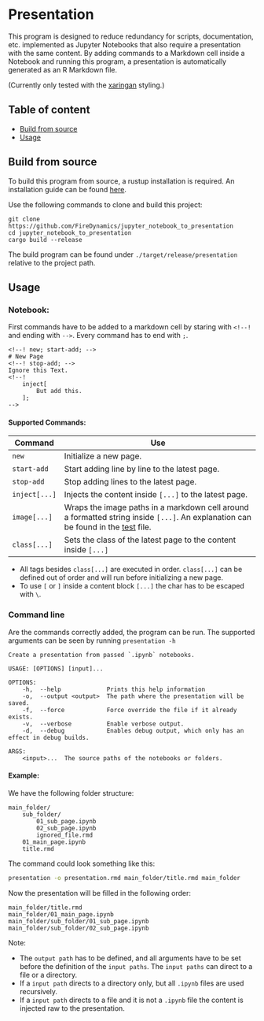 # **Presentation**

This program is designed to reduce redundancy for scripts, documentation, etc. implemented as Jupyter Notebooks that also require a presentation with the same content. By adding commands to a Markdown cell inside a Notebook and running this program, a presentation is automatically generated as an R Markdown file. 

(Currently only tested with the [xaringan](https://github.com/yihui/xaringan) styling.)

## **Table of content**
 - [Build from source](##Build-from-source)
 - [Usage](##Usage)


## **Build from source**

To build this program from source, a rustup installation is required. An installation guide can be found [here](https://www.rust-lang.org/tools/install).

Use the following commands to clone and build this project:
```
git clone https://github.com/FireDynamics/jupyter_notebook_to_presentation
cd jupyter_notebook_to_presentation
cargo build --release
```

The build program can be found under `./target/release/presentation` relative to the project path.

## **Usage**
### **Notebook:**
First commands have to be added to a markdown cell by staring with `<!--!` and ending with `-->`. Every command has to end with `;`. 

```
<!--! new; start-add; -->
# New Page
<!--! stop-add; -->
Ignore this Text.
<!--! 
    inject[
        But add this.
    ]; 
-->
```

#### **Supported Commands:**
| Command       | Use                                                                                                                                                                   |
| ------------- | --------------------------------------------------------------------------------------------------------------------------------------------------------------------- |
| `new`         | Initialize a new page.                                                                                                                                                |
| `start-add`   | Start adding line by line to the latest page.                                                                                                                         |
| `stop-add`    | Stop adding lines to the latest page.                                                                                                                                 |
| `inject[...]` | Injects the content inside `[...]` to the latest page.                                                                                                                |
| `image[...]`  | Wraps the image paths in a markdown cell around a formatted string inside `[...]`. An explanation can be found in the [test](tests/notebooks/wrap_images.ipynb) file. |
| `class[...]`  | Sets the class of the latest page to the content inside `[...]`                                                                                                       |

- All tags besides `class[...]` are executed in order. `class[...]` can be defined out of order and will run before initializing a new page.
- To use `[` or `]` inside a content block `[...]` the char has to be escaped with `\`.

### **Command line**
Are the commands correctly added, the program can be run. The supported arguments can be seen by running `presentation -h`

```
Create a presentation from passed `.ipynb` notebooks.

USAGE: [OPTIONS] [input]...

OPTIONS:
    -h,  --help             Prints this help information
    -o,  --output <output>  The path where the presentation will be saved.
    -f,  --force            Force override the file if it already exists.
    -v,  --verbose          Enable verbose output.
    -d,  --debug            Enables debug output, which only has an effect in debug builds.

ARGS:
    <input>...  The source paths of the notebooks or folders.
```

#### **Example:**
We have the following folder structure:
```
main_folder/
    sub_folder/
        01_sub_page.ipynb
        02_sub_page.ipynb
        ignored_file.rmd
    01_main_page.ipynb
    title.rmd
```
The command could look something like this:
```sh
presentation -o presentation.rmd main_folder/title.rmd main_folder
```
Now the presentation will be filled in the following order:
```
main_folder/title.rmd
main_folder/01_main_page.ipynb
main_folder/sub_folder/01_sub_page.ipynb
main_folder/sub_folder/02_sub_page.ipynb
```
Note:
- The `output path` has to be defined, and all arguments have to be set before the definition of the `input paths`. The `input paths` can direct to a file or a directory. 
- If a `input path` directs to a directory only, but all `.ipynb` files are used recursively.
- If a `input path` directs to a file and it is not a `.ipynb` file the content is injected raw to the presentation.